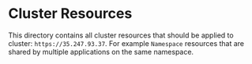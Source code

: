 # Cluster Resources
This directory contains all cluster resources that should be applied to cluster: `https://35.247.93.37`.
For example `Namespace` resources that are shared by multiple applications on the same namespace.
